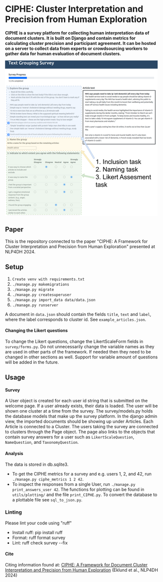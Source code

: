 # CIPHE: Cluster Interpretation and Precision from Human Exploration

**CIPHE is a survey platform for collecting human interpretation data of document clusters. It is built on Django and contain metrics for calculating cluster precision and participant agreement. It can be hosted on a server to collect data from experts or crowdsourcing workers to gather data for human evaluation of document clusters.**


<img src="survey/static/images/CIPHE_platform.png" alt="drawing" width="500"/>

## Paper
This is the repository connected to the paper "CIPHE: A Framework for Cluster Interpretation and Precision from Human Exploration" presented at NLP4DH 2024.


## Setup
1. `Create venv with requirements.txt`
2. `./manage.py makemigrations`
3. `./manage.py migrate`
4. `./manage.py createsuperuser`
5. `./manage.py import_data data/data.json`
6. `./manage.py runserver`

A document in `data.json` should contain the fields `title`, `text` and `label`, where the label corresponds to cluster id. See `example_articles.json`.

#### Changing the Likert questions
To change the Likert questions, change the LikertScaleForm fields in `survey/forms.py`. Do not unnecessarily change the variable names as they are used in other parts of the framework. If needed then they need to be changed in other sections as well. Support for variable amount of questions will be added in the future.

## Usage
#### Survey
A User object is created for each user id string that is submitted on the welcome page. If a user already exists, their data is loaded. The user will be shown one cluster at a time from the survey. The survey/models.py holds the database models that make up the survey platform. In the django admin view, the imported documents should be showing up under Articles. Each Article is connected to a Cluster. The users taking the survey are connected to clusters through the Page object. The page also links to the objects that contain survey answers for a user such as `LikertScaleQuestion`, `NameQuestion`, and `TaxonomyQuestion`.


#### Analysis
The data is stored in db.sqlite3. 
* To get the CIPHE metrics for a survey and e.g. users 1, 2, and 42, run `./manage.py ciphe_metrics 1 2 42`.
* To inspect the responses from a single User, run `./manage.py print_answers_user 42`.
The functions for plotting can be found in `utils/plotting/` and the file `print_CIPHE.py`. To convert the database to a plottable file see `sql_to_json.py`.


### Linting
Please lint your code using "ruff"
* Install ruff: pip install ruff
* Format: ruff format survey
* Lint: ruff check survey --fix


#### Cite
Citing information found at:
[CIPHE: A Framework for Document Cluster Interpretation and Precision from Human Exploration](https://aclanthology.org/2024.nlp4dh-1.52) (Eklund et al., NLP4DH 2024)
